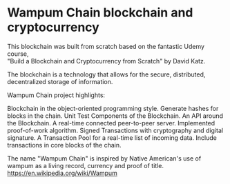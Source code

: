 # Wampum Chain blockchain and cryptocurrency

This blockchain was built from scratch based on the fantastic Udemy course,  
"Build a Blockchain and Cryptocurrency from Scratch" by David Katz.

The blockchain is a technology that allows for the secure, distributed, decentralized storage of information.

Wampum Chain project highlights:

Blockchain in the object-oriented programming style.
Generate hashes for blocks in the chain.
Unit Test Components of the Blockchain.
An API around the Blockchain.
A real-time connected peer-to-peer server.
Implemented proof-of-work algorithm.
Signed Transactions with cryptography and digital signature.
A Transaction Pool for a real-time list of incoming data.
Include transactions in core blocks of the chain.

The name "Wampum Chain" is inspired by Native American's use of wampum as a living record, currency and proof of title. 
https://en.wikipedia.org/wiki/Wampum

